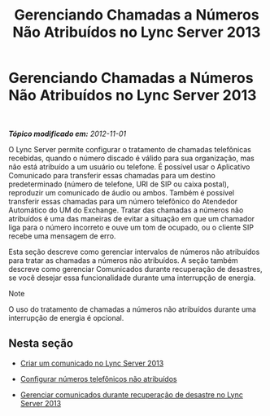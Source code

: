 ﻿---
title: Gerenciando Chamadas a Números Não Atribuídos no Lync Server 2013
TOCTitle: Gerenciando Chamadas a Números Não Atribuídos no Lync Server 2013
ms:assetid: a45a7546-5ee6-4c1e-ab13-20a71a058f80
ms:mtpsurl: https://technet.microsoft.com/pt-br/library/JJ688167(v=OCS.15)
ms:contentKeyID: 49886346
ms.date: 05/19/2016
mtps_version: v=OCS.15
ms.translationtype: HT
---

# Gerenciando Chamadas a Números Não Atribuídos no Lync Server 2013

 

_**Tópico modificado em:** 2012-11-01_

O Lync Server permite configurar o tratamento de chamadas telefônicas recebidas, quando o número discado é válido para sua organização, mas não está atribuído a um usuário ou telefone. É possível usar o Aplicativo Comunicado para transferir essas chamadas para um destino predeterminado (número de telefone, URI de SIP ou caixa postal), reproduzir um comunicado de áudio ou ambos. Também é possível transferir essas chamadas para um número telefônico do Atendedor Automático do UM do Exchange. Tratar das chamadas a números não atribuídos é uma das maneiras de evitar a situação em que um chamador liga para o número incorreto e ouve um tom de ocupado, ou o cliente SIP recebe uma mensagem de erro.

Esta seção descreve como gerenciar intervalos de números não atribuídos para tratar as chamadas a números não atribuídos. A seção também descreve como gerenciar Comunicados durante recuperação de desastres, se você desejar essa funcionalidade durante uma interrupção de energia.

> [!note]  
> O uso do tratamento de chamadas a números não atribuídos durante uma interrupção de energia é opcional.

## Nesta seção

  - [Criar um comunicado no Lync Server 2013](lync-server-2013-create-an-announcement.md)

  - [Configurar números telefônicos não atribuídos](lync-server-2013-configure-unassigned-phone-numbers.md)

  - [Gerenciar comunicados durante recuperação de desastre no Lync Server 2013](lync-server-2013-manage-announcements-during-disaster-recovery.md)


